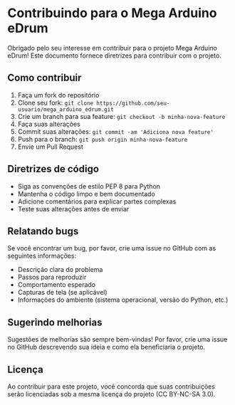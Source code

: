 # Contribuindo para o Mega Arduino eDrum

Obrigado pelo seu interesse em contribuir para o projeto Mega Arduino eDrum! Este documento fornece diretrizes para contribuir com o projeto.

## Como contribuir

1. Faça um fork do repositório
2. Clone seu fork: `git clone https://github.com/seu-usuario/mega_arduino_edrum.git`
3. Crie um branch para sua feature: `git checkout -b minha-nova-feature`
4. Faça suas alterações
5. Commit suas alterações: `git commit -am 'Adiciona nova feature'`
6. Push para o branch: `git push origin minha-nova-feature`
7. Envie um Pull Request

## Diretrizes de código

- Siga as convenções de estilo PEP 8 para Python
- Mantenha o código limpo e bem documentado
- Adicione comentários para explicar partes complexas
- Teste suas alterações antes de enviar

## Relatando bugs

Se você encontrar um bug, por favor, crie uma issue no GitHub com as seguintes informações:

- Descrição clara do problema
- Passos para reproduzir
- Comportamento esperado
- Capturas de tela (se aplicável)
- Informações do ambiente (sistema operacional, versão do Python, etc.)

## Sugerindo melhorias

Sugestões de melhorias são sempre bem-vindas! Por favor, crie uma issue no GitHub descrevendo sua ideia e como ela beneficiaria o projeto.

## Licença

Ao contribuir para este projeto, você concorda que suas contribuições serão licenciadas sob a mesma licença do projeto (CC BY-NC-SA 3.0).